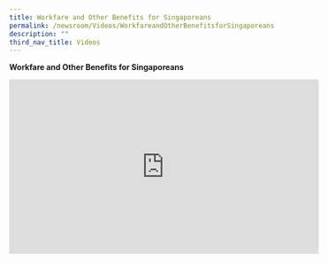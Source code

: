 ```yaml
---
title: Workfare and Other Benefits for Singaporeans
permalink: /newsroom/Videos/WorkfareandOtherBenefitsforSingaporeans
description: ""
third_nav_title: Videos
---
```

<b>Workfare and Other Benefits for Singaporeans</b>
<iframe width="560" height="315" src="https://www.youtube.com/embed/aVEkh6o4rFQ" title="YouTube video player" frameborder="0" allow="accelerometer; autoplay; clipboard-write; encrypted-media; gyroscope; picture-in-picture" allowfullscreen></iframe>